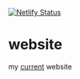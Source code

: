 [![Netlify Status](https://api.netlify.com/api/v1/badges/cca05489-b5e5-453a-8c2d-01149b1d7f6f/deploy-status)](https://app.netlify.com/sites/zaccolley/deploys)

# website

my [current](https://zac.land) website
